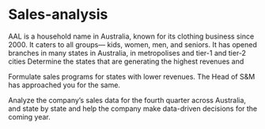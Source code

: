 # Sales-analysis
AAL is a household name in Australia, known for its clothing business since 2000. It caters to all groups— kids, women, men, and seniors. It has opened branches in many states in Australia, in metropolises and tier-1 and tier-2 cities
Determine the states that are generating the highest revenues and 

Formulate sales programs for states with lower revenues. The Head of S&M has approached you for the same. 

Analyze the company’s sales data for the fourth quarter across Australia, and state by state and help the company make data-driven decisions for the coming year. 

